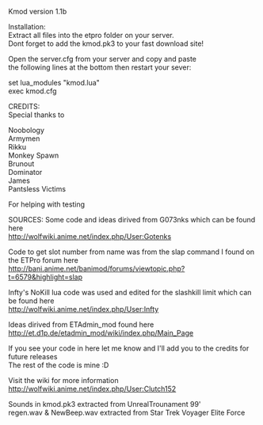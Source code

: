 Kmod version 1.1b

Installation:  
Extract all files into the etpro folder on your server.  
Dont forget to add the kmod.pk3 to your fast download site!
	
Open the server.cfg from your server and copy and paste  
the following lines at the bottom then restart your sever:

set lua_modules "kmod.lua"  
exec kmod.cfg

CREDITS:  
Special thanks to

Noobology  
Armymen  
Rikku  
Monkey Spawn  
Brunout  
Dominator  
James  
Pantsless Victims  

For helping with testing

SOURCES:
Some code and ideas dirived from G073nks which can be found here  
http://wolfwiki.anime.net/index.php/User:Gotenks

Code to get slot number from name was from the slap command I found on the ETPro forum here  
http://bani.anime.net/banimod/forums/viewtopic.php?t=6579&highlight=slap

Infty's NoKill lua code was used and edited for the slashkill limit which can be found here  
http://wolfwiki.anime.net/index.php/User:Infty

Ideas dirived from ETAdmin_mod found here  
http://et.d1p.de/etadmin_mod/wiki/index.php/Main_Page

If you see your code in here let me know and I'll add you to the credits for future releases  
The rest of the code is mine :D


Visit the wiki for more information  
http://wolfwiki.anime.net/index.php/User:Clutch152

Sounds in kmod.pk3 extracted from UnrealTrounament 99'  
regen.wav & NewBeep.wav extracted from Star Trek Voyager Elite Force